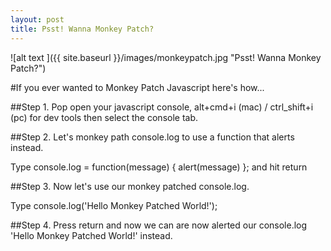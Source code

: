 ```yaml
---
layout: post
title: Psst! Wanna Monkey Patch?
---
```


![alt text ]({{ site.baseurl }}/images/monkeypatch.jpg "Psst! Wanna Monkey Patch?")

#If you ever wanted to Monkey Patch Javascript here's how...

##Step 1.
Pop open your javascript console, alt+cmd+i (mac) / ctrl_shift+i (pc) for dev tools then select the console tab.

##Step 2.
Let's monkey path console.log to use a function that alerts instead.

Type console.log = function(message) { alert(message) }; and hit return

##Step 3.
Now let's use our monkey patched console.log.

Type console.log('Hello Monkey Patched World!');

##Step 4.
Press return and now we can are now alerted our console.log 'Hello Monkey Patched World!' instead.
